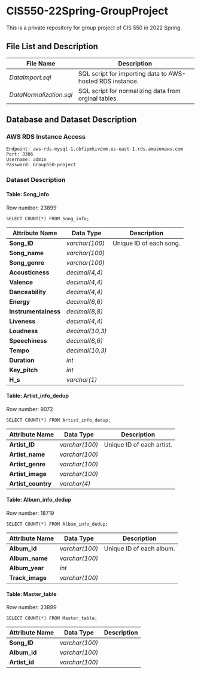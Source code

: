# CIS550-22Spring-GroupProject

This is a private repository for group project of CIS 550 in 2022 Spring.

## File List and Description

| File Name | Description |
| --- | --- |
| *DataImport.sql* | SQL script for importing data to AWS-hosted RDS instance. |
| *DataNormalization.sql* | SQL script for normalizing data from orginal tables. |

## Database and Dataset Description

### AWS RDS Instance Access

```
Endpoint: aws-rds-mysql-1.cbfipmkivdxm.us-east-1.rds.amazonaws.com
Port: 3306
Username: admin
Password: Group550-project
```

### Dataset Description

#### Table: Song_info

Row number: 23899

```
SELECT COUNT(*) FROM Song_info;
```

| Attribute Name | Data Type | Description
| --- | --- | --- |
| **Song_ID** | *varchar(100)* | Unique ID of each song. |
| **Song_name** | *varchar(100)* |  |
| **Song_genre** | *varchar(100)* |  |
| **Acousticness** | *decimal(4,4)* |  |
| **Valence** | *decimal(4,4)* |  |
| **Danceability** | *decimal(4,4)* |  |
| **Energy** | *decimal(6,6)* |  |
| **Instrumentalness** | *decimal(8,8)* |  |
| **Liveness** | *decimal(4,4)* |  |
| **Loudness** | *decimal(10,3)* |  |
| **Speechiness** | *decimal(6,6)* |  |
| **Tempo** | *decimal(10,3)* |  |
| **Duration** | *int* |  |
| **Key_pitch** | *int* |  |
| **H_s** | *varchar(1)* |  |

#### Table: Artist_info_dedup

Row number: 9072

```
SELECT COUNT(*) FROM Artist_info_dedup;
```

| Attribute Name | Data Type | Description
| --- | --- | --- |
| **Artist_ID** | *varchar(100)* | Unique ID of each artist. |
| **Artist_name** | *varchar(100)* |  |
| **Artist_genre** | *varchar(100)* |  |
| **Artist_image** | *varchar(100)* |  |
| **Artist_country** | *varchar(4)* |  |

#### Table: Album_info_dedup

Row number: 18719

```
SELECT COUNT(*) FROM Album_info_dedup;
```

| Attribute Name | Data Type | Description
| --- | --- | --- |
| **Album_id** | *varchar(100)* | Unique ID of each album. |
| **Album_name** | *varchar(100)* |  |
| **Album_year** | *int* |  |
| **Track_image** | *varchar(100)* |  |

#### Table: Master_table

Row number: 23899

```
SELECT COUNT(*) FROM Master_table;
```

| Attribute Name | Data Type | Description
| --- | --- | --- |
| **Song_ID** | *varchar(100)* |  |
| **Album_id** | *varchar(100)* |  |
| **Artist_id** | *varchar(100)* |  |